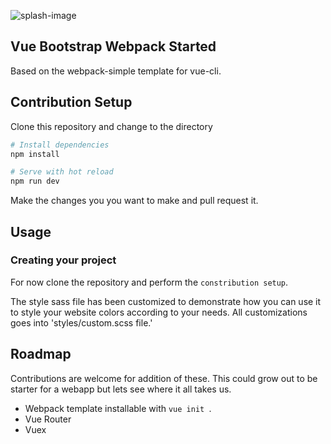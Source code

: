 ![splash-image](https://github.com/Ensibuuko/vue-bootstrap/blob/master/src/assets/github/screen-shot.png)
## Vue Bootstrap Webpack Started
Based on the webpack-simple template for vue-cli.

## Contribution Setup
Clone this repository and change to the directory
```bash
# Install dependencies
npm install

# Serve with hot reload
npm run dev
```
Make the changes you you want to make and pull request it.

## Usage
### Creating your project
For now clone the repository and perform the `constribution setup`.
<!-- Make sure you have `vue-cli` and `vue-init` installed.

```bash
$ npm install -g @vue/cli
$ npm install -g @vue/cli-init
```
In your terminal prompt, this will use the lates version of the template.

```bash
$ vue init Ensibuuko/vue-bootstrap my-project-name
``` -->

The style sass file has been customized to demonstrate how you can use it
to style your website colors according to your needs.
All customizations goes into 'styles/custom.scss file.'

## Roadmap
Contributions are welcome for addition of these. This could grow out to be starter
for a webapp but lets see where it all takes us.
- Webpack template installable with `vue init `.
- Vue Router
- Vuex